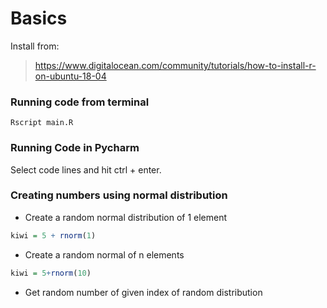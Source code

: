 # Basics

Install from:
> https://www.digitalocean.com/community/tutorials/how-to-install-r-on-ubuntu-18-04

### Running code from terminal
```shell script
Rscript main.R
```


### Running Code in Pycharm
Select code lines and hit ctrl + enter.

### Creating  numbers using normal distribution

* Create a random normal distribution of 1 element
```r
kiwi = 5 + rnorm(1)
```

* Create a random normal of n elements

```r
kiwi = 5+rnorm(10)
```

* Get random number of given index of random distribution

```r

```
